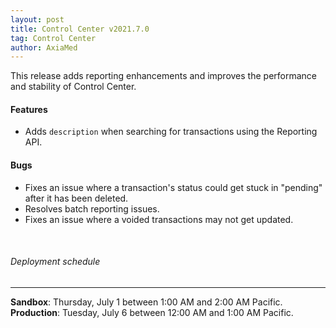 ```yaml
---
layout: post
title: Control Center v2021.7.0
tag: Control Center
author: AxiaMed
---
```


This release adds reporting enhancements and improves the performance and stability of Control Center.  

#### Features
* Adds `description` when searching for transactions using the Reporting API. 

#### Bugs
* Fixes an issue where a transaction's status could get stuck in "pending" after it has been deleted.
* Resolves batch reporting issues.
* Fixes an issue where a voided transactions may not get updated.

&nbsp;  
###### Deployment schedule
* * *
**Sandbox**: Thursday, July 1 between 1:00 AM and 2:00 AM Pacific.
<br>
**Production**: Tuesday, July 6 between 12:00 AM and 1:00 AM Pacific.
